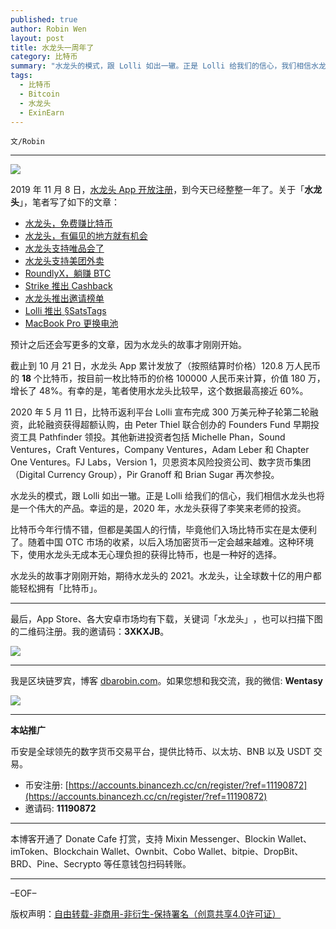 ```yaml
---
published: true
author: Robin Wen
layout: post
title: 水龙头一周年了
category: 比特币
summary: "水龙头的模式，跟 Lolli 如出一辙。正是 Lolli 给我们的信心，我们相信水龙头也将是一个伟大的产品。幸运的是，2020 年，水龙头获得了李笑来老师的投资。比特币今年行情不错，但都是美国人的行情，毕竟他们入场比特币实在是太便利了。随着中国 OTC 市场的收紧，以后入场加密货币一定会越来越难。这种环境下，使用水龙头无成本无心理负担的获得比特币，也是一种好的选择。水龙头的故事才刚刚开始，期待水龙头的 2021。"
tags:
  - 比特币
  - Bitcoin
  - 水龙头
  - ExinEarn
---
```


`文/Robin`

***

![](https://cdn.dbarobin.com/kkiyvri.png)

2019 年 11 月 8 日，[水龙头 App 开放注册](https://mp.weixin.qq.com/s/_koGHpAYdA3WxKhui2-CIw)，到今天已经整整一年了。关于「**水龙头**」，笔者写了如下的文章：

* [水龙头，免费赚比特币](https://dbarobin.com/2020/04/30/exinearn-bitcoin/)
* [水龙头，有偏见的地方就有机会](https://dbarobin.com/2020/07/21/exinearn/)
* [水龙头支持唯品会了](https://dbarobin.com/2020/07/22/exinearn-vip/)
* [水龙头支持美团外卖](https://dbarobin.com/2020/08/05/exinearn-meituan/)
* [RoundlyX，躺赚 BTC](https://dbarobin.com/2020/08/17/roundlyx/)
* [Strike 推出 Cashback](https://dbarobin.com/2020/08/24/cashback/)
* [水龙头推出邀请榜单](https://dbarobin.com/2020/09/22/exinearn-invite/)
* [Lolli 推出 §SatsTags](https://dbarobin.com/2020/10/21/lolli/)
* [MacBook Pro 更换电池](https://dbarobin.com/2020/10/28/battery/)

预计之后还会写更多的文章，因为水龙头的故事才刚刚开始。

截止到 10 月 21 日，水龙头 App 累计发放了（按照结算时价格）120.8 万人民币的 **18** 个比特币，按目前一枚比特币的价格 100000 人民币来计算，价值 180 万，增长了 48%。有幸的是，笔者使用水龙头比较早，这个数据最高接近 60%。

2020 年 5 月 11 日，比特币返利平台 Lolli 宣布完成 300 万美元种子轮第二轮融资，此轮融资获得超额认购，由 Peter Thiel 联合创办的 Founders Fund 早期投资工具 Pathfinder 领投。其他新进投资者包括 Michelle Phan，Sound Ventures，Craft Ventures，Company Ventures，Adam Leber 和 Chapter One Ventures。FJ Labs，Version 1，贝恩资本风险投资公司、数字货币集团（Digital Currency Group），Pir Granoff 和 Brian Sugar 再次参投。

水龙头的模式，跟 Lolli 如出一辙。正是 Lolli 给我们的信心，我们相信水龙头也将是一个伟大的产品。幸运的是，2020 年，水龙头获得了李笑来老师的投资。

比特币今年行情不错，但都是美国人的行情，毕竟他们入场比特币实在是太便利了。随着中国 OTC 市场的收紧，以后入场加密货币一定会越来越难。这种环境下，使用水龙头无成本无心理负担的获得比特币，也是一种好的选择。

水龙头的故事才刚刚开始，期待水龙头的 2021。水龙头，让全球数十亿的用户都能轻松拥有「比特币」。

***

最后，App Store、各大安卓市场均有下载，关键词「水龙头」​，也可以扫描​下图的二维码注册。​我的邀请码：**3XKXJB**。​

![](https://cdn.dbarobin.com/kwdjijt.png)


***

我是区块链罗宾，博客 [dbarobin.com](https://dbarobin.com/)。如果您想和我交流，我的微信: **Wentasy**

![](https://cdn.dbarobin.com/v4yywe2.png)

***

**本站推广**

币安是全球领先的数字货币交易平台，提供比特币、以太坊、BNB 以及 USDT 交易。

* 币安注册: [https://accounts.binancezh.cc/cn/register/?ref=11190872](https://accounts.binancezh.cc/cn/register/?ref=11190872)
* 邀请码: **11190872**

***

本博客开通了 Donate Cafe 打赏，支持 Mixin Messenger、Blockin Wallet、imToken、Blockchain Wallet、Ownbit、Cobo Wallet、bitpie、DropBit、BRD、Pine、Secrypto 等任意钱包扫码转账。

<center>
    <div class="--donate-button"
         data-button-id="f8b9df0d-af9a-460d-8258-d3f435445075"
    ></div>
</center>

***

–EOF–

版权声明：[自由转载-非商用-非衍生-保持署名（创意共享4.0许可证）](http://creativecommons.org/licenses/by-nc-nd/4.0/deed.zh)